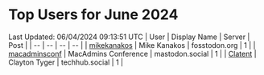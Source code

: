 # Top Users for June 2024
Last Updated: 06/04/2024 09:13:51 UTC
| User | Display Name | Server | Post |
| -- | -- | -- | -- |
| [mikekanakos](https://fosstodon.org/@mikekanakos) | Mike Kanakos | fosstodon.org | 1 |
| [macadminsconf](https://mastodon.social/@macadminsconf) | MacAdmins Conference | mastodon.social | 1 |
| [Clatent](https://techhub.social/@Clatent) | Clayton Tyger | techhub.social | 1 |
